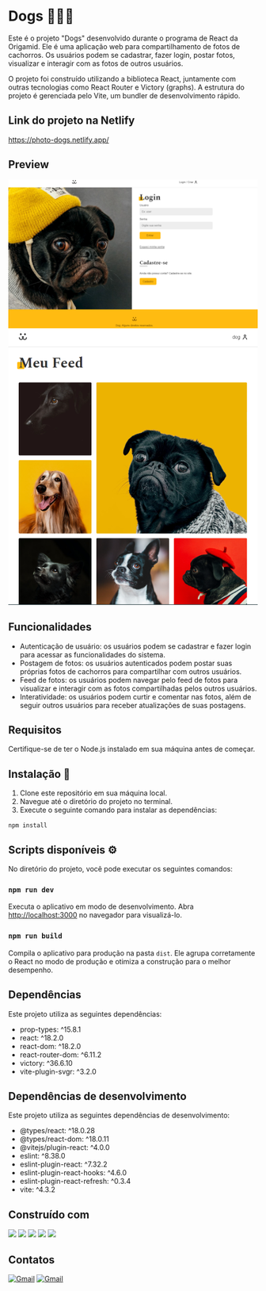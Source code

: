 # Dogs 🚀🚀🚀

Este é o projeto "Dogs" desenvolvido durante o programa de React da Origamid. Ele é uma aplicação web para compartilhamento de fotos de cachorros. Os usuários podem se cadastrar, fazer login, postar fotos, visualizar e interagir com as fotos de outros usuários.

O projeto foi construído utilizando a biblioteca React, juntamente com outras tecnologias como React Router e Victory (graphs). A estrutura do projeto é gerenciada pelo Vite, um bundler de desenvolvimento rápido.

## Link do projeto na Netlify
<a href="https://photo-dogs.netlify.app/" target="_blank">https://photo-dogs.netlify.app/</a>

## Preview
<img src="./src/assets/teladelogin.png" alt="Imagem preview do projeto">
<img src="./src/assets/feedhome.png" alt="Imagem preview do projeto">

## Funcionalidades

- Autenticação de usuário: os usuários podem se cadastrar e fazer login para acessar as funcionalidades do sistema.
- Postagem de fotos: os usuários autenticados podem postar suas próprias fotos de cachorros para compartilhar com outros usuários.
- Feed de fotos: os usuários podem navegar pelo feed de fotos para visualizar e interagir com as fotos compartilhadas pelos outros usuários.
- Interatividade: os usuários podem curtir e comentar nas fotos, além de seguir outros usuários para receber atualizações de suas postagens.

## Requisitos

Certifique-se de ter o Node.js instalado em sua máquina antes de começar.

## Instalação 🔧

1. Clone este repositório em sua máquina local.
2. Navegue até o diretório do projeto no terminal.
3. Execute o seguinte comando para instalar as dependências:

```
npm install
```

## Scripts disponíveis ⚙️

No diretório do projeto, você pode executar os seguintes comandos:

### `npm run dev`

Executa o aplicativo em modo de desenvolvimento. Abra [http://localhost:3000](http://localhost:3000) no navegador para visualizá-lo.

### `npm run build`

Compila o aplicativo para produção na pasta `dist`. Ele agrupa corretamente o React no modo de produção e otimiza a construção para o melhor desempenho.

## Dependências

Este projeto utiliza as seguintes dependências:

- prop-types: ^15.8.1
- react: ^18.2.0
- react-dom: ^18.2.0
- react-router-dom: ^6.11.2
- victory: ^36.6.10
- vite-plugin-svgr: ^3.2.0

## Dependências de desenvolvimento

Este projeto utiliza as seguintes dependências de desenvolvimento:

- @types/react: ^18.0.28
- @types/react-dom: ^18.0.11
- @vitejs/plugin-react: ^4.0.0
- eslint: ^8.38.0
- eslint-plugin-react: ^7.32.2
- eslint-plugin-react-hooks: ^4.6.0
- eslint-plugin-react-refresh: ^0.3.4
- vite: ^4.3.2

## Construído com

<img src="https://img.shields.io/badge/html5-%23E34F26.svg?style=for-the-badge&logo=html5&logoColor=white" />
<img src="https://img.shields.io/badge/css3-%231572B6.svg?style=for-the-badge&logo=css3&logoColor=white" />
<img src="https://img.shields.io/badge/javascript-%23323330.svg?style=for-the-badge&logo=javascript&logoColor=%23F7DF1E" />
<img src="https://img.shields.io/badge/react-%2320232a.svg?style=for-the-badge&logo=react&logoColor=%2361DAFB)" />
<img src="https://img.shields.io/badge/Visual%20Studio%20Code-0078d7.svg?style=for-the-badge&logo=visual-studio-code&logoColor=white" />


## Contatos
<a href="mailto: tamurafelipe@gmail.com"><img src="https://img.shields.io/badge/Gmail-D14836?style=for-the-badge&logo=gmail&logoColor=white" alt="Gmail"/></a>
<a href="https://www.linkedin.com/in/felipe-diego-tamura/"><img src="https://img.shields.io/badge/linkedin-%230077B5.svg?style=for-the-badge&logo=linkedin&logoColor=white" alt="Gmail"/></a>